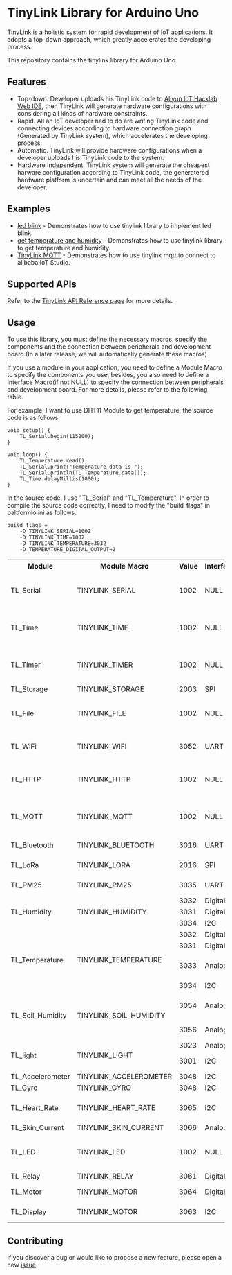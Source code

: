 # TinyLink Library for Arduino Uno

[TinyLink](http://tinylink.emnets.org/view/en/index.html) is a holistic system for rapid development of IoT applications. It adopts a top-down approach, which greatly accelerates the developing process.

This repository contains the tinylink library for Arduino Uno.

## Features

- Top-down. Developer uploads his TinyLink code to [Aliyun IoT Hacklab Web IDE](https://hacklab.aliyun.com), then TinyLink will generate hardware configurations with considering all kinds of hardware constraints.
- Rapid. All an IoT developer had to do are writing TinyLink code and connecting devices according to hardware connection graph (Generated by TinyLink system), which accelerates the developing process.
- Automatic. TinyLink will provide hardware configurations when a developer uploads his TinyLink code to the system.
- Hardware Independent. TinyLink system will generate the cheapest harware configuration according to TinyLink code, the generatered hardware platform is uncertain and can meet all the needs of the developer.

## Examples

- [led blink](https://github.com/TinyLink/TinyLink_Library_Arduino/blob/master/examples/tl_led.cpp) - Demonstrates how to use tinylink library to implement led blink.
- [get temperature and humidity](https://github.com/TinyLink/TinyLink_Library_Arduino/blob/master/examples/tl_temp_humi.cpp) - Demonstrates how to use tinylink library to get temperature and humidity.
- [TinyLink MQTT](https://github.com/TinyLink/TinyLink_Library_Arduino/blob/master/examples/tl_mqtt.cpp) - Demonstrates how to use tinylink mqtt to connect to alibaba IoT Studio.

## Supported APIs

Refer to the [TinyLink API Reference page](http://tinylink.emnets.org/view/en/api_page.php) for more details.

## Usage

To use this library, you must define the necessary macros, specify the components and the connection between peripherals and development board.(In a later release, we will automatically generate these macros)

If you use a module in your application, you need to define a Module Macro to specify the components you use, besides, you also need to define a Interface Macro(if not NULL) to specify the connection between peripherals and development board. For more details, please refer to the following table.

For example, I want to use DHT11 Module to get temperature, the source code is as follows.
``````
void setup() {
    TL_Serial.begin(115200);
}

void loop() {
    TL_Temperature.read();
    TL_Serial.print("Temperature data is ");
    TL_Serial.println(TL_Temperature.data());
    TL_Time.delayMillis(1000);
}
``````
In the source code, I use "TL_Serial" and "TL_Temperature". In order to compile the source code correctly, I need to modify the "build_flags" in paltformio.ini as follows.
``````
build_flags =
    -D TINYLINK_SERIAL=1002
    -D TINYLINK_TIME=1002
    -D TINYLINK_TEMPERATURE=3032
    -D TEMPERATURE_DIGITAL_OUTPUT=2
``````

<table> 
<tr>
    <th>Module</th>
    <th>Module Macro</th>
    <th>Value</th>
    <th>Interface</th>
    <th>Interface Macro</th>
    <th>Description</th>
</tr>
<tr> 
    <td>TL_Serial</td> 
    <td>TINYLINK_SERIAL</td> 
    <td>1002</td> 
    <td>NULL</td>
    <td>NULL</td>
    <td>Arduino Serial, don't need other components</td> 
</tr> 
<tr> 
    <td>TL_Time</td> 
    <td>TINYLINK_TIME</td> 
    <td>1002</td> 
    <td>NULL</td>
    <td>NULL</td>
    <td>Arduino Time, don't need other components</td> 
</tr>
<tr> 
    <td>TL_Timer</td> 
    <td>TINYLINK_TIMER</td> 
    <td>1002</td> 
    <td>NULL</td>
    <td>NULL</td>
    <td>Arduino Timer, don't need other components</td> 
</tr>
<tr> 
    <td>TL_Storage</td> 
    <td>TINYLINK_STORAGE</td> 
    <td>2003</td> 
    <td>SPI</td>
    <td>NULL</td>
    <td>SD Sheild</td> 
</tr>
<tr> 
    <td>TL_File</td> 
    <td>TINYLINK_FILE</td> 
    <td>1002</td> 
    <td>NULL</td>
    <td>NULL</td>
    <td>Arduino File, don't need other components</td> 
</tr>
<tr> 
    <td>TL_WiFi</td> 
    <td>TINYLINK_WIFI</td> 
    <td>3052</td> 
    <td>UART</td>
    <td>WIFI_UART_TX <br/> WIFI_UART_RX</td>
    <td>Grove ESP8266 WiFi</td> 
</tr>
<tr> 
    <td>TL_HTTP</td> 
    <td>TINYLINK_HTTP</td> 
    <td>1002</td> 
    <td>NULL</td>
    <td>NULL</td>
    <td>Arduino HTTP, don't need other components</td> 
</tr>
<tr> 
    <td>TL_MQTT</td> 
    <td>TINYLINK_MQTT</td> 
    <td>1002</td> 
    <td>NULL</td>
    <td>NULL</td>
    <td>Arduino MQTT, don't need other components</td> 
</tr>
<tr> 
    <td>TL_Bluetooth</td> 
    <td>TINYLINK_BLUETOOTH</td> 
    <td>3016</td> 
    <td>UART</td>
    <td>BLUETOOTH_UART_TX <br/> BLUETOOTH_UART_RX</td>
    <td>Grove Dual BLE Module</td> 
</tr>
<tr> 
    <td>TL_LoRa</td> 
    <td>TINYLINK_LORA</td> 
    <td>2016</td> 
    <td>SPI</td>
    <td>NULL</td>
    <td>Dragino LoRa Sheild</td>
</tr>
<tr> 
    <td>TL_PM25</td> 
    <td>TINYLINK_PM25</td> 
    <td>3035</td> 
    <td>UART</td>
    <td>PM25_UART_TX <br/> PM25_UART_RX</td>
    <td>SDS018</td>
</tr>
<tr> 
    <td rowspan="3">TL_Humidity</td> 
    <td rowspan="3">TINYLINK_HUMIDITY</td> 
    <td>3032</td> 
    <td>Digital</td>
    <td>HUMIDITY_DIGITAL_OUTPUT</td>
    <td>DHT11</td>
</tr>
<tr> 
    <td>3031</td> 
    <td>Digital</td>
    <td>HUMIDITY_DIGITAL_OUTPUT</td>
    <td>DHT22</td>
</tr>
<tr>
    <td>3034</td>
    <td>I2C</td>
    <td>NULL</td>
    <td>TH02</td>
</tr>
<tr> 
    <td rowspan="4">TL_Temperature</td> 
    <td rowspan="4">TINYLINK_TEMPERATURE</td> 
    <td>3032</td> 
    <td>Digital</td>
    <td>TEMPERATURE_DIGITAL_OUTPUT</td>
    <td>DHT11</td>
</tr>
<tr> 
    <td>3031</td> 
    <td>Digital</td>
    <td>TEMPERATURE_DIGITAL_OUTPUT</td>
    <td>DHT22</td>
</tr>
<tr> 
    <td>3033</td> 
    <td>Analog</td>
    <td>TEMPERATURE_ANALOG</td>
    <td>Grove Temperature Sensor</td>
</tr>
<tr>
    <td>3034</td>
    <td>I2C</td>
    <td>NULL</td>
    <td>TH02</td>
</tr>
<tr> 
    <td rowspan="2">TL_Soil_Humidity</td> 
    <td rowspan="2">TINYLINK_SOIL_HUMIDITY</td> 
    <td>3054</td> 
    <td>Analog</td>
    <td>SOIL_HUMIDITY_ANALOG</td>
    <td>Soil Moisture Analog</td>
</tr>
<tr> 
    <td>3056</td> 
    <td>Analog</td>
    <td>SOIL_HUMIDITY_ANALOG</td>
    <td>Grove Moisture</td>
</tr>
<tr> 
    <td rowspan="2">TL_light</td> 
    <td rowspan="2">TINYLINK_LIGHT</td> 
    <td>3023</td> 
    <td>Analog</td>
    <td>LIGHT_ANALOG</td>
    <td>Grove Light</td>
</tr>
<tr> 
    <td>3001</td> 
    <td>I2C</td>
    <td>NULL</td>
    <td>GROVE Digital Light</td>
</tr>
<tr> 
    <td>TL_Accelerometer</td> 
    <td>TINYLINK_ACCELEROMETER</td> 
    <td>3048</td> 
    <td>I2C</td>
    <td>NULL</td>
    <td>Grove IMU9</td>
</tr>
<tr> 
    <td>TL_Gyro</td> 
    <td>TINYLINK_GYRO</td> 
    <td>3048</td> 
    <td>I2C</td>
    <td>NULL</td>
    <td>Grove IMU9</td>
</tr>
<tr> 
    <td>TL_Heart_Rate</td> 
    <td>TINYLINK_HEART_RATE</td> 
    <td>3065</td> 
    <td>I2C</td>
    <td>NULL</td>
    <td>Grove Finger Clip Heart Rate</td>
</tr>
<tr> 
    <td>TL_Skin_Current</td> 
    <td>TINYLINK_SKIN_CURRENT</td> 
    <td>3066</td> 
    <td>Analog</td>
    <td>SKIN_CURRENT_ANALOG</td>
    <td>Grove GSR</td>
</tr>
<tr> 
    <td>TL_LED</td> 
    <td>TINYLINK_LED</td> 
    <td>1002</td> 
    <td>NULL</td>
    <td>NULL</td>
    <td>Arduino LED, don't need other components</td>
</tr>
<tr> 
    <td>TL_Relay</td> 
    <td>TINYLINK_RELAY</td> 
    <td>3061</td> 
    <td>Digital</td>
    <td>RELAY_DIGITAL_OUTPUT</td>
    <td>Grove Relay</td>
</tr>
<tr> 
    <td>TL_Motor</td> 
    <td>TINYLINK_MOTOR</td> 
    <td>3064</td> 
    <td>Digital</td>
    <td>MOTOR_DIGITAL_OUTPUT</td>
    <td>Grove DC Motor</td>
</tr>
<tr> 
    <td>TL_Display</td> 
    <td>TINYLINK_MOTOR</td> 
    <td>3063</td> 
    <td>I2C</td>
    <td>NULL</td>
    <td>Grove RGB LCD</td>
</tr>

</table>


## Contributing

If you discover a bug or would like to propose a new feature, please open a new [issue](https://github.com/TinyLink/TinyLink_Library_Arduino/issues).
